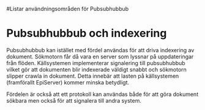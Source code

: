 #Listar användningsområden för Pubsubhubbub

# Pubsubhubbub och indexering #
Pubsubhubbub kan istället med fördel användas för att driva indexering av dokument. Sökmotorn får då vara en server som lyssnar på uppdateringar från flöden. Källsystemen implementerar signalering till pubsubhubbub vilket gör att dokumenten blir indexerade väldigt snabbt och sökmotorn slipper crawla in dokument. Detta innebär att lasten på källsystemen (framförallt EpiServer) kommer minska betydligt.

Fördelen är också att ett protokoll kan användas både för att göra dokument sökbara men också för att signalera till andra system.